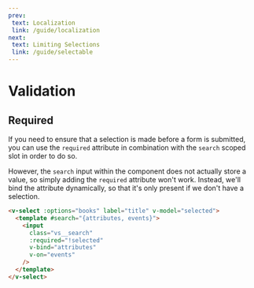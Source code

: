 ```yaml
---
prev:
 text: Localization
 link: /guide/localization
next:
 text: Limiting Selections
 link: /guide/selectable
---
```


# Validation

## Required

If you need to ensure that a selection is made before a form is submitted, you
can use the `required` attribute in combination with the `search` scoped slot in
order to do so.

However, the `search` input within the component does not actually store a
value, so simply adding the `required` attribute won't work. Instead, we'll bind
the attribute dynamically, so that it's only present if we don't have a
selection.

<ValidationRequired />

```html
<v-select :options="books" label="title" v-model="selected">
  <template #search="{attributes, events}">
    <input
      class="vs__search"
      :required="!selected"
      v-bind="attributes"
      v-on="events"
    />
  </template>
</v-select>
```
